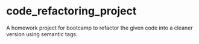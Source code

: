 # code_refactoring_project
A homework project for bootcamp to refactor the given code into a cleaner version using semantic tags.
